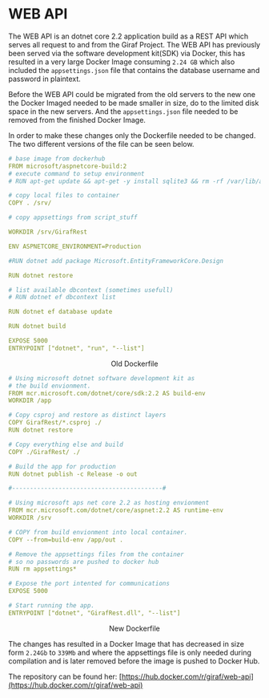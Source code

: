 # WEB API

The WEB API is an dotnet core 2.2 application build as a REST API which serves all request to and from the Giraf Project. The WEB API has previously been served via the software development kit(SDK) via Docker, this has resulted in a very large Docker Image consuming `2.24 GB` which also included the `appsettings.json` file that contains the database username and password in plaintext.

Before the WEB API could be migrated from the old servers to the new one the Docker Imaged needed to be made smaller in size, do to the limited disk space in the new servers. And the `appsettings.json` file needed to be removed from the finished Docker Image.

In order to make these changes only the Dockerfile needed to be changed. The two different versions of the file can be seen below.


```yml
# base image from dockerhub
FROM microsoft/aspnetcore-build:2
# execute command to setup environment
# RUN apt-get update && apt-get -y install sqlite3 && rm -rf /var/lib/apt/lists/*

# copy local files to container
COPY . /srv/ 

# copy appsettings from script_stuff

WORKDIR /srv/GirafRest

ENV ASPNETCORE_ENVIRONMENT=Production

#RUN dotnet add package Microsoft.EntityFrameworkCore.Design

RUN dotnet restore

# list available dbcontext (sometimes usefull)
# RUN dotnet ef dbcontext list

RUN dotnet ef database update

RUN dotnet build

EXPOSE 5000
ENTRYPOINT ["dotnet", "run", "--list"]
```
<p align="center">Old Dockerfile</p>


```yml
# Using microsoft dotnet software development kit as 
# the build envionment.
FROM mcr.microsoft.com/dotnet/core/sdk:2.2 AS build-env
WORKDIR /app

# Copy csproj and restore as distinct layers
COPY GirafRest/*.csproj ./
RUN dotnet restore

# Copy everything else and build
COPY ./GirafRest/ ./

# Build the app for production
RUN dotnet publish -c Release -o out

#------------------------------------------#

# Using microsoft aps net core 2.2 as hosting envionment
FROM mcr.microsoft.com/dotnet/core/aspnet:2.2 AS runtime-env
WORKDIR /srv

# COPY from build envionment into local container.
COPY --from=build-env /app/out .

# Remove the appsettings files from the container 
# so no passwords are pushed to docker hub
RUN rm appsettings*

# Expose the port intented for communications
EXPOSE 5000

# Start running the app.
ENTRYPOINT ["dotnet", "GirafRest.dll", "--list"]
```
<p align="center">New Dockerfile</p>

The changes has resulted in a Docker Image that has decreased in size form `2.24Gb` to `339Mb` and where the appsettings file is only needed during compilation and is later removed before the image is pushed to Docker Hub.

The repository can be found her: [https://hub.docker.com/r/giraf/web-api](https://hub.docker.com/r/giraf/web-api)

